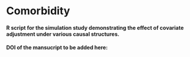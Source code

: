# Comorbidity

#### R script for the simulation study demonstrating the effect of covariate adjustment under various causal structures.

#### DOI of the mansucript to be added here:
